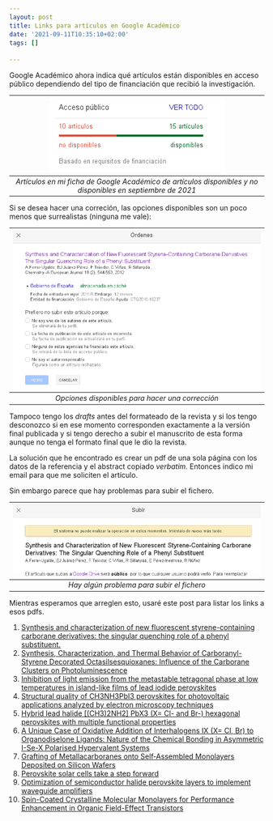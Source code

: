 ```yaml
---
layout: post
title: Links para artículos en Google Académico
date: '2021-09-11T10:35:10+02:00'
tags: []

---
```


Google Académico ahora indica qué artículos están disponibles en acceso público dependiendo del tipo de financiación que recibió la investigación.


| ![](/imgs/gs1.png)  |
|:--:|
|*Artículos en mi ficha de Google Académico de artículos disponibles y no disponibles en septiembre de 2021*|


Si se desea hacer una correción, las opciones disponibles son un poco menos que surrealistas (ninguna me vale):

| ![](/imgs/gs2.png)  |
|:--:|
|*Opciones disponibles para hacer una corrección*|


Tampoco tengo los *drafts* antes del formateado de la revista y si los tengo desconozco si en ese momento corresponden exactamente a la versión final publicada y si tengo derecho a subir el manuscrito de esta forma aunque no tenga el formato final que le dio la revista.

La solución que he encontrado es crear un pdf de una sola página con los datos de la referencia y el abstract copiado *verbatim*. Entonces indico mi email para que me soliciten el artículo. 

Sin embargo parece que hay problemas para subir el fichero.

| ![](/imgs/gs3.png)  |
|:--:|
|*Hay algún problema para subir el fichero*|


Mientras esperamos que arreglen esto, usaré este post para listar los links a esos pdfs.

1. [Synthesis and characterization of new fluorescent styrene-containing carborane derivatives: the singular quenching role of a phenyl substituent.](/pdfs/Ferrer-Ugalde2012Synthesis544.pdf)
2. [Synthesis, Characterization, and Thermal Behavior of Carboranyl-Styrene Decorated Octasilsesquioxanes: Influence of the Carborane Clusters on Photoluminescence 
](/pdfs/Ferrer-Ugalde2013Synthesis17021.pdf)
3. [Inhibition of light emission from the metastable tetragonal phase at low temperatures in island-like films of lead iodide perovskites](/pdfs/Chulia-Jordan2019Inhibition22378.pdf)
4. [Structural quality of CH3NH3PbI3 perovskites for photovoltaic applications analyzed by electron microscopy techniques](/pdfs/Fernandez-Delgado2016Structural604.pdf)
5. [Hybrid lead halide [(CH3)2NH2] PbX3 (X= Cl- and Br-) hexagonal perovskites with multiple functional properties](/pdfs/Garcia-Fernandez2019Hybrid10008.pdf)
6. [A Unique Case of Oxidative Addition of Interhalogens IX (X= Cl, Br) to Organodiselone Ligands: Nature of the Chemical Bonding in Asymmetric I-Se-X Polarised Hypervalent Systems](/pdfs/Juarez-Perez2011Unique11497.pdf)
7. [Grafting of Metallacarboranes onto Self‐Assembled Monolayers Deposited on Silicon Wafers](/pdfs/Juarez-Perez2012Grafting277.pdf)
8. [Perovskite solar cells take a step forward](/pdfs/Juarez-Perez2020Perovskite1309.pdf)
9. [Optimization of semiconductor halide perovskite layers to implement waveguide amplifiers](/pdfs/Suarez2017Optimization1.pdf)
10. [Spin-Coated Crystalline Molecular Monolayers for Performance Enhancement in Organic Field-Effect Transistors](/pdfs/Wang2018Spin1318.pdf)






